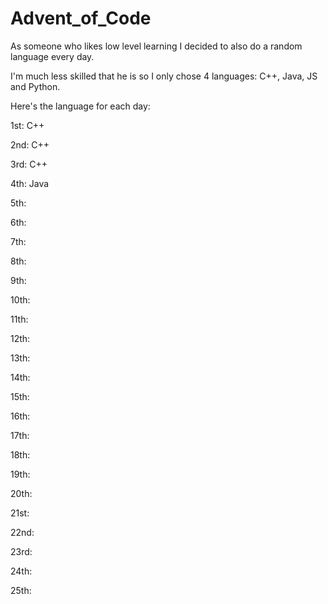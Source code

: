 # Advent_of_Code

As someone who likes low level learning I decided to also do a random language every day.

I'm much less skilled that he is so I only chose 4 languages: C++, Java, JS and Python.

Here's the language for each day:

1st: C++

2nd: C++

3rd: C++

4th: Java

5th: 

6th: 

7th: 

8th: 

9th: 

10th: 

11th: 

12th: 

13th: 

14th: 

15th: 

16th: 

17th: 

18th: 

19th: 

20th: 

21st: 

22nd: 

23rd: 

24th: 

25th: 

